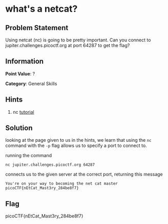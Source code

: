 # what's a netcat?

## Problem Statement

Using netcat (nc) is going to be pretty important. Can you connect to jupiter.challenges.picoctf.org at port 64287 to get the flag?

## Information

**Point Value**: ?

**Category**: General Skills

## Hints

1. nc [tutorial](https://linux.die.net/man/1/nc)

## Solution

looking at the page given to us in the hints, we learn that using the `nc` command with the `-p` flag allows us to specify a port to connect to.

running the command
```
nc jupiter.challenges.picoctf.org 64287
```
connects us to the given server at the correct port, returning this message
```
You're on your way to becoming the net cat master
picoCTF{nEtCat_Mast3ry_284be8f7}
```

## Flag

picoCTF{nEtCat_Mast3ry_284be8f7}
